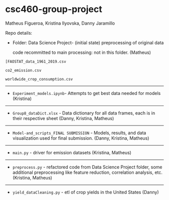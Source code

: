 # csc460-group-project
Matheus Figueroa, Kristina Ilyovska, Danny Jaramillo

Repo details:

- Folder: Data Science Project- (initial state) preprocessing of original data

  code recommitted to main processing: not in this folder. (Matheus)

`[FAOSTAT_data_1961_2019.csv`
        
`co2_emission.csv`
        
`worldwide_crop_consumption.csv`
        
------------------------------------------------------------

- `Experiment_models.ipynb`- Attempts to get best data needed for models (Kristina)

------------------------------------------------------------

- `Group8_dataDict.xlsx` - Data dictionary for all data frames, each is in their respective sheet (Danny, Kristina, Matheus)

------------------------------------------------------------

- `Model-and_scripts_FINAL SUBMISSION` - Models, results, and data visualization used for final submission. (Danny, Kristina, Matheus)

------------------------------------------------------------

- `main.py` - driver for emission datasets (Kristina, Matheus)

------------------------------------------------------------

- `preprocess.py` - refactored code from Data Science Project folder, some additional preprocessing like feature reduction, correlation analysis, etc. (Kristina, Matheus)

------------------------------------------------------------
- `yield_dataCleaning.py` - etl of crop yields in the United States (Danny)




